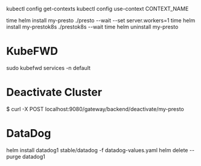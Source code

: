 

kubectl config get-contexts
kubectl config use-context CONTEXT_NAME
        

time helm install my-presto ./presto --wait --set server.workers=1
time helm install my-prestok8s ./prestok8s --wait 
time helm uninstall my-presto

# KubeFWD
sudo kubefwd services -n default

# Deactivate Cluster
$ curl -X POST localhost:9080/gateway/backend/deactivate/my-presto


# DataDog 
helm install datadog1  stable/datadog -f datadog-values.yaml 
helm delete --purge datadog1
